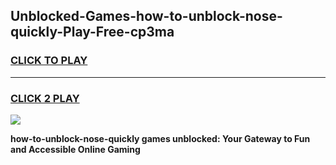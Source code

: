 
## Unblocked-Games-how-to-unblock-nose-quickly-Play-Free-cp3ma
<h3>
<a href="https://premium76.site?title=how-to-unblock-nose-quickly&ref=10A">CLICK TO PLAY</a></h3>
<hr>

<h3>
<a href="https://premium76.site?title=how-to-unblock-nose-quickly&ref=10A">CLICK 2 PLAY</a>
  
</h3>

<a href="https://premium76.site?title=how-to-unblock-nose-quickly&ref=10A"><img src="https://clearcache.store/games.png"></a>


**how-to-unblock-nose-quickly games unblocked: Your Gateway to Fun and Accessible Online Gaming**
